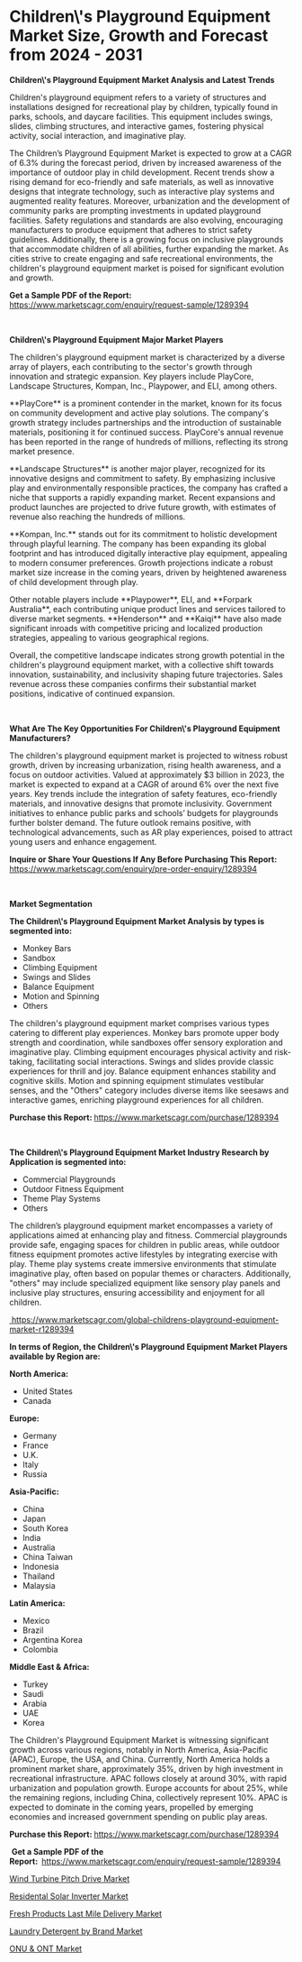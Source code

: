 <p><h1>Children\'s Playground Equipment Market Size, Growth and Forecast from 2024 - 2031</h1></p><p><strong>Children\'s Playground Equipment Market Analysis and Latest Trends</strong></p>
<p><p>Children's playground equipment refers to a variety of structures and installations designed for recreational play by children, typically found in parks, schools, and daycare facilities. This equipment includes swings, slides, climbing structures, and interactive games, fostering physical activity, social interaction, and imaginative play.</p><p>The Children’s Playground Equipment Market is expected to grow at a CAGR of 6.3% during the forecast period, driven by increased awareness of the importance of outdoor play in child development. Recent trends show a rising demand for eco-friendly and safe materials, as well as innovative designs that integrate technology, such as interactive play systems and augmented reality features. Moreover, urbanization and the development of community parks are prompting investments in updated playground facilities. Safety regulations and standards are also evolving, encouraging manufacturers to produce equipment that adheres to strict safety guidelines. Additionally, there is a growing focus on inclusive playgrounds that accommodate children of all abilities, further expanding the market. As cities strive to create engaging and safe recreational environments, the children's playground equipment market is poised for significant evolution and growth.</p></p>
<p><strong>Get a Sample PDF of the Report:&nbsp;</strong> <a href="https://www.marketscagr.com/enquiry/request-sample/1289394?utm_campaign=1610&utm_medium=2&utm_source=Github&utm_content=ia&utm_term=26102024&utm_id=childrens-playground-equipment">https://www.marketscagr.com/enquiry/request-sample/1289394</a></p>
<p>&nbsp;</p>
<p><strong>Children\'s Playground Equipment Major Market Players</strong></p>
<p><p>The children's playground equipment market is characterized by a diverse array of players, each contributing to the sector's growth through innovation and strategic expansion. Key players include PlayCore, Landscape Structures, Kompan, Inc., Playpower, and ELI, among others.</p><p>**PlayCore** is a prominent contender in the market, known for its focus on community development and active play solutions. The company's growth strategy includes partnerships and the introduction of sustainable materials, positioning it for continued success. PlayCore's annual revenue has been reported in the range of hundreds of millions, reflecting its strong market presence.</p><p>**Landscape Structures** is another major player, recognized for its innovative designs and commitment to safety. By emphasizing inclusive play and environmentally responsible practices, the company has crafted a niche that supports a rapidly expanding market. Recent expansions and product launches are projected to drive future growth, with estimates of revenue also reaching the hundreds of millions.</p><p>**Kompan, Inc.** stands out for its commitment to holistic development through playful learning. The company has been expanding its global footprint and has introduced digitally interactive play equipment, appealing to modern consumer preferences. Growth projections indicate a robust market size increase in the coming years, driven by heightened awareness of child development through play.</p><p>Other notable players include **Playpower**, ELI, and **Forpark Australia**, each contributing unique product lines and services tailored to diverse market segments. **Henderson** and **Kaiqi** have also made significant inroads with competitive pricing and localized production strategies, appealing to various geographical regions.</p><p>Overall, the competitive landscape indicates strong growth potential in the children's playground equipment market, with a collective shift towards innovation, sustainability, and inclusivity shaping future trajectories. Sales revenue across these companies confirms their substantial market positions, indicative of continued expansion.</p></p>
<p>&nbsp;</p>
<p><strong>What Are The Key Opportunities For Children\'s Playground Equipment Manufacturers?</strong></p>
<p><p>The children's playground equipment market is projected to witness robust growth, driven by increasing urbanization, rising health awareness, and a focus on outdoor activities. Valued at approximately $3 billion in 2023, the market is expected to expand at a CAGR of around 6% over the next five years. Key trends include the integration of safety features, eco-friendly materials, and innovative designs that promote inclusivity. Government initiatives to enhance public parks and schools’ budgets for playgrounds further bolster demand. The future outlook remains positive, with technological advancements, such as AR play experiences, poised to attract young users and enhance engagement.</p></p>
<p><strong>Inquire or Share Your Questions If Any Before Purchasing This Report:</strong> <a href="https://www.marketscagr.com/enquiry/pre-order-enquiry/1289394?utm_campaign=1610&utm_medium=2&utm_source=Github&utm_content=ia&utm_term=26102024&utm_id=childrens-playground-equipment">https://www.marketscagr.com/enquiry/pre-order-enquiry/1289394</a></p>
<p>&nbsp;</p>
<p><strong>Market Segmentation</strong></p>
<p><strong>The Children\'s Playground Equipment Market Analysis by types is segmented into:</strong></p>
<p><ul><li>Monkey Bars</li><li>Sandbox</li><li>Climbing Equipment</li><li>Swings and Slides</li><li>Balance Equipment</li><li>Motion and Spinning</li><li>Others</li></ul></p>
<p><p>The children's playground equipment market comprises various types catering to different play experiences. Monkey bars promote upper body strength and coordination, while sandboxes offer sensory exploration and imaginative play. Climbing equipment encourages physical activity and risk-taking, facilitating social interactions. Swings and slides provide classic experiences for thrill and joy. Balance equipment enhances stability and cognitive skills. Motion and spinning equipment stimulates vestibular senses, and the "Others" category includes diverse items like seesaws and interactive games, enriching playground experiences for all children.</p></p>
<p><strong>Purchase this Report:&nbsp;</strong><a href="https://www.marketscagr.com/purchase/1289394?utm_campaign=1610&utm_medium=2&utm_source=Github&utm_content=ia&utm_term=26102024&utm_id=childrens-playground-equipment">https://www.marketscagr.com/purchase/1289394</a></p>
<p>&nbsp;</p>
<p><strong>The Children\'s Playground Equipment Market Industry Research by Application is segmented into:</strong></p>
<p><ul><li>Commercial Playgrounds</li><li>Outdoor Fitness Equipment</li><li>Theme Play Systems</li><li>Others</li></ul></p>
<p><p>The children’s playground equipment market encompasses a variety of applications aimed at enhancing play and fitness. Commercial playgrounds provide safe, engaging spaces for children in public areas, while outdoor fitness equipment promotes active lifestyles by integrating exercise with play. Theme play systems create immersive environments that stimulate imaginative play, often based on popular themes or characters. Additionally, "others" may include specialized equipment like sensory play panels and inclusive play structures, ensuring accessibility and enjoyment for all children.</p></p>
<p><a href="https://www.marketscagr.com/global-childrens-playground-equipment-market-r1289394?utm_campaign=1610&utm_medium=2&utm_source=Github&utm_content=ia&utm_term=26102024&utm_id=childrens-playground-equipment">&nbsp;https://www.marketscagr.com/global-childrens-playground-equipment-market-r1289394</a></p>
<p><strong>In terms of Region, the Children\'s Playground Equipment Market Players available by Region are:</strong></p>
<p>
    <p> <strong> North America: </strong>
        <ul>
            <li>United States</li>
            <li>Canada</li>
        </ul>
        </p> 
    <p> <strong> Europe: </strong>
        <ul>
            <li>Germany</li>
            <li>France</li>
            <li>U.K.</li>
            <li>Italy</li>
            <li>Russia</li>
        </ul>
        </p> 
    <p> <strong> Asia-Pacific: </strong>
        <ul>
            <li>China</li>
            <li>Japan</li>
            <li>South Korea</li>
            <li>India</li>
            <li>Australia</li>
            <li>China Taiwan</li>
            <li>Indonesia</li>
            <li>Thailand</li>
            <li>Malaysia</li>
        </ul>
        </p> 
    <p> <strong> Latin America: </strong>
        <ul>
            <li>Mexico</li>
            <li>Brazil</li>
            <li>Argentina Korea</li>
            <li>Colombia</li>
        </ul>
        </p> 
    <p> <strong> Middle East & Africa: </strong>
        <ul>
            <li>Turkey</li>
            <li>Saudi</li>
            <li>Arabia</li>
            <li>UAE</li>
            <li>Korea</li>
        </ul>
    </p>
    </p>
<p><p>The Children's Playground Equipment Market is witnessing significant growth across various regions, notably in North America, Asia-Pacific (APAC), Europe, the USA, and China. Currently, North America holds a prominent market share, approximately 35%, driven by high investment in recreational infrastructure. APAC follows closely at around 30%, with rapid urbanization and population growth. Europe accounts for about 25%, while the remaining regions, including China, collectively represent 10%. APAC is expected to dominate in the coming years, propelled by emerging economies and increased government spending on public play areas.</p></p>
<p><strong>Purchase this Report: </strong><a href="https://www.marketscagr.com/purchase/1289394?utm_campaign=1610&utm_medium=2&utm_source=Github&utm_content=ia&utm_term=26102024&utm_id=childrens-playground-equipment">https://www.marketscagr.com/purchase/1289394</a></p>
<p>&nbsp;<strong>Get a Sample PDF of the Report:&nbsp;&nbsp;</strong><a href="https://www.marketscagr.com/enquiry/request-sample/1289394?utm_campaign=1610&utm_medium=2&utm_source=Github&utm_content=ia&utm_term=26102024&utm_id=childrens-playground-equipment">https://www.marketscagr.com/enquiry/request-sample/1289394</a></p>
<p><strong></strong></p>
<p><p><a href="https://www.linkedin.com/pulse/market-forecasting-change-global-wind-turbine-pitch-drive-dlyee?utm_campaign=1610&utm_medium=2&utm_source=Github&utm_content=ia&utm_term=26102024&utm_id=childrens-playground-equipment">Wind Turbine Pitch Drive Market</a></p><p><a href="https://www.linkedin.com/pulse/strategic-roadmap-success-global-residental-solar-inverter-n5fee?utm_campaign=1610&utm_medium=2&utm_source=Github&utm_content=ia&utm_term=26102024&utm_id=childrens-playground-equipment">Residental Solar Inverter Market</a></p><p><a href="https://www.linkedin.com/pulse/fresh-products-last-mile-delivery-market-revolution-2024-swxdf?utm_campaign=1610&utm_medium=2&utm_source=Github&utm_content=ia&utm_term=26102024&utm_id=childrens-playground-equipment">Fresh Products Last Mile Delivery Market</a></p><p><a href="https://www.linkedin.com/pulse/emerging-trends-laundry-detergent-brand-market-global-zmu6c?utm_campaign=1610&utm_medium=2&utm_source=Github&utm_content=ia&utm_term=26102024&utm_id=childrens-playground-equipment">Laundry Detergent by Brand Market</a></p><p><a href="https://www.linkedin.com/pulse/global-onu-ont-market-focus-application-end-use-industry-bqvne?utm_campaign=1610&utm_medium=2&utm_source=Github&utm_content=ia&utm_term=26102024&utm_id=childrens-playground-equipment">ONU & ONT Market</a></p></p>
